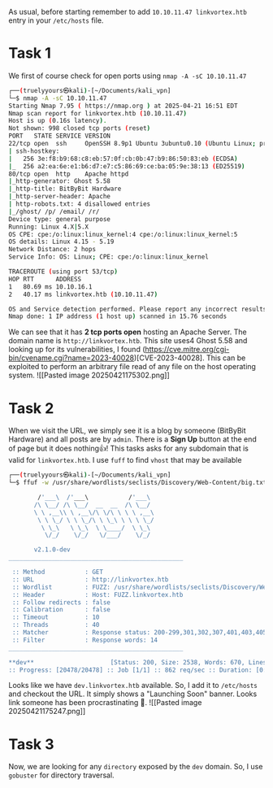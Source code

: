 As usual, before starting remember to add `10.10.11.47 linkvortex.htb` entry in your `/etc/hosts` file.

# Task 1
We first of course check for open ports using `nmap -A -sC 10.10.11.47` 
```sh
┌──(truelyyours㉿kali)-[~/Documents/kali_vpn]
└─$ nmap -A -sC 10.10.11.47 
Starting Nmap 7.95 ( https://nmap.org ) at 2025-04-21 16:51 EDT
Nmap scan report for linkvortex.htb (10.10.11.47)
Host is up (0.16s latency).
Not shown: 998 closed tcp ports (reset)
PORT   STATE SERVICE VERSION
22/tcp open  ssh     OpenSSH 8.9p1 Ubuntu 3ubuntu0.10 (Ubuntu Linux; protocol 2.0)
| ssh-hostkey: 
|   256 3e:f8:b9:68:c8:eb:57:0f:cb:0b:47:b9:86:50:83:eb (ECDSA)
|_  256 a2:ea:6e:e1:b6:d7:e7:c5:86:69:ce:ba:05:9e:38:13 (ED25519)
80/tcp open  http    Apache httpd
|_http-generator: Ghost 5.58
|_http-title: BitByBit Hardware
|_http-server-header: Apache
| http-robots.txt: 4 disallowed entries 
|_/ghost/ /p/ /email/ /r/
Device type: general purpose
Running: Linux 4.X|5.X
OS CPE: cpe:/o:linux:linux_kernel:4 cpe:/o:linux:linux_kernel:5
OS details: Linux 4.15 - 5.19
Network Distance: 2 hops
Service Info: OS: Linux; CPE: cpe:/o:linux:linux_kernel

TRACEROUTE (using port 53/tcp)
HOP RTT      ADDRESS
1   80.69 ms 10.10.16.1
2   40.17 ms linkvortex.htb (10.10.11.47)

OS and Service detection performed. Please report any incorrect results at https://nmap.org/submit/ .
Nmap done: 1 IP address (1 host up) scanned in 15.76 seconds

```
We can see that it has **2 tcp ports open** hosting an Apache Server. The domain name is `http://linkvortex.htb`.  This site uses4 Ghost 5.58 and looking up for its vulnerabilities, I found (https://cve.mitre.org/cgi-bin/cvename.cgi?name=2023-40028)[CVE-2023-40028]. This can be exploited to perform an arbitrary file read of any file on the host operating system.
![[Pasted image 20250421175302.png]]
# Task 2
When we visit the URL, we simply see it is a blog by someone (BitByBit Hardware) and all posts are by `admin`. There is a **Sign Up** button at the end of page but it does nothing👍! This tasks asks for any subdomain that is valid for `linkvortex.htb`. I use `fuff` to find `vhost` that may be available
```bash
┌──(truelyyours㉿kali)-[~/Documents/kali_vpn]
└─$ ffuf -w /usr/share/wordlists/seclists/Discovery/Web-Content/big.txt -u http://linkvortex.htb -H "Host: FUZZ.linkvortex.htb" -fw 14   

        /'___\  /'___\           /'___\       
       /\ \__/ /\ \__/  __  __  /\ \__/       
       \ \ ,__\\ \ ,__\/\ \/\ \ \ \ ,__\      
        \ \ \_/ \ \ \_/\ \ \_\ \ \ \ \_/      
         \ \_\   \ \_\  \ \____/  \ \_\       
          \/_/    \/_/   \/___/    \/_/       

       v2.1.0-dev
________________________________________________

 :: Method           : GET
 :: URL              : http://linkvortex.htb
 :: Wordlist         : FUZZ: /usr/share/wordlists/seclists/Discovery/Web-Content/big.txt
 :: Header           : Host: FUZZ.linkvortex.htb
 :: Follow redirects : false
 :: Calibration      : false
 :: Timeout          : 10
 :: Threads          : 40
 :: Matcher          : Response status: 200-299,301,302,307,401,403,405,500
 :: Filter           : Response words: 14
________________________________________________

**dev**                     [Status: 200, Size: 2538, Words: 670, Lines: 116, Duration: 53ms]
:: Progress: [20478/20478] :: Job [1/1] :: 862 req/sec :: Duration: [0:00:24] :: Errors: 0 ::
```
Looks like we have `dev.linkvortex.htb` available. So, I add it to `/etc/hosts` and checkout the URL.
It simply shows a "Launching Soon" banner. Looks link someone has been procrastinating 🫣.
![[Pasted image 20250421175247.png]]
# Task 3
Now, we are looking for any `directory` exposed by the `dev` domain. So, I use `gobuster` for directory traversal.
